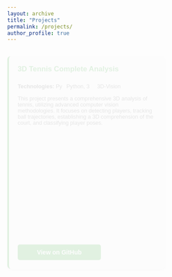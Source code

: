 ```yaml
---
layout: archive
title: "Projects"
permalink: /projects/
author_profile: true
---
```


<div class="projects-section">
  
  <div class="project-card animated-card" style="--delay: 0;">
    <h4>3D Tennis Complete Analysis</h4>
    <p class="technologies"><strong>Technologies:</strong> 
      <img src="https://img.icons8.com/color/48/000000/python.png" alt="Python Icon" class="tech-icon"> Python, 
      <img src="https://img.icons8.com/fluency/48/000000/3d-glasses.png" alt="3D Vision Icon" class="tech-icon"> 3D-Vision
    </p>
    <p class="description">This project presents a comprehensive 3D analysis of tennis, utilizing advanced computer vision methodologies. It focuses on detecting players, tracking ball trajectories, establishing a 3D comprehension of the court, and classifying player poses.</p>
    <a href="https://github.com/Amirreza81/Tennis-3DVision-Project" class="btn">View on GitHub</a>
  </div>

  <div class="project-card animated-card" style="--delay: 1;">
    <h4>Task Management App</h4>
    <p class="technologies"><strong>Technologies:</strong> 
      <img src="https://img.icons8.com/color/48/000000/java-coffee-cup-logo.png" alt="Java Icon" class="tech-icon"> Java, 
      <img src="https://img.icons8.com/color/48/000000/code.png" alt="JavaFX Icon" class="tech-icon"> JavaFX
    </p>
    <p class="description">A client-server application developed with socket programming, allowing multi-threaded server functionality to handle multiple clients. Built with MVC architecture, it facilitates efficient task management.</p>
    <a href="https://github.com/Amirreza81/Task-Management-App" class="btn">View on GitHub</a>
  </div>

  <div class="project-card animated-card" style="--delay: 2;">
    <div class="new-label">NEW</div>
    <h4>Real-Time Embedded Systems</h4>
    <p class="technologies"><strong>Technologies:</strong> 
      <img src="https://img.icons8.com/color/48/000000/python.png" alt="Python Icon" class="tech-icon"> Python
    </p>
    <p class="description">This project focuses on optimizing energy consumption in embedded systems with limited resources, such as battery-powered devices. We utilize reinforcement learning (RL) and dynamic voltage & frequency scaling (DVFS) to efficiently manage task scheduling, ensuring system constraints are met.</p>
    <a href="https://github.com/Amirreza81/RL-DVFS-Scheduling" class="btn">View on GitHub</a>
  </div>

  <div class="project-card animated-card" style="--delay: 2;">
    <h4>CMinus Compiler</h4>
    <p class="technologies"><strong>Technologies:</strong> 
      <img src="https://img.icons8.com/color/48/000000/python.png" alt="Python Icon" class="tech-icon"> Python
    </p>
    <p class="description">Developed a compiler for the CMinus language, a simplified subset of the C language, including Lexer, Parser, Code Generator, and Semantic Analyzer components.</p>
    <a href="https://github.com/Amirreza81/CMinus-Compiler" class="btn">View on GitHub</a>
  </div>

  <div class="project-card animated-card" style="--delay: 3;">
    <h4>Computer Vision Project</h4>
    <p class="technologies"><strong>Technologies:</strong> 
      <img src="https://img.icons8.com/color/48/000000/python.png" alt="Python Icon" class="tech-icon"> Python
    </p>
    <p class="description">Implemented a Convolutional Neural Network (CNN) and Neural Style Transfer, utilizing deep learning techniques in the field of computer vision.</p>
    <a href="https://github.com/Amirreza81/Machine-Learning" class="btn">View on GitHub</a>
  </div>

  <div class="project-card animated-card" style="--delay: 4;">
    <h4>Büchi Automaton</h4>
    <p class="description">A theoretical project focusing on Büchi and Generalized Büchi automaton, exploring automata theory applications in computation.</p>
    <a href="https://github.com/Amirreza81/Buchi-automaton" class="btn">View on GitHub</a>
  </div>

  <div class="project-card animated-card" style="--delay: 5;">
    <h4>Correlated and Mixed Nash Equilibrium</h4>
    <p class="technologies"><strong>Technologies:</strong> 
      <img src="https://img.icons8.com/color/48/000000/python.png" alt="Python Icon" class="tech-icon"> Python
    </p>
    <p class="description">This project implements algorithms for calculating Correlated and Mixed Nash Equilibria within the context of game theory.</p>
    <a href="https://github.com/Amirreza81/Equilibrium-Game-Theory" class="btn">View on GitHub</a>
  </div>

</div>

<style>
  /* Projects Section and Card Styles */
  .projects-section {
    display: grid;
    grid-template-columns: repeat(auto-fill, minmax(300px, 1fr));
    gap: 20px;
    font-family: Arial, sans-serif;
  }

  /* Project Card */
  .project-card {
    background-color: #f9f9f9;
    border-radius: 8px;
    padding: 20px;
    box-shadow: 0 4px 8px rgba(0, 0, 0, 0.1);
    border-left: 4px solid #4CAF50;
    width: 320px;
    height: 450px;
    transition: transform 0.3s ease, box-shadow 0.3s ease, background-color 0.3s ease;
    position: relative;
    opacity: 0;
    transform: translateY(20px);
    animation: fadeInUp 0.5s ease-out forwards;
    animation-delay: calc(var(--delay) * 0.4s);
  }

  /* Hover Effect for Project Card */
  .project-card:hover {
    transform: translateY(-10px) scale(1.05);
    background-color: #e8f5e9;
    box-shadow: 0 8px 16px rgba(0, 0, 0, 0.2);
  }

  /* Fade-in Animation for Cards */
  @keyframes fadeInUp {
    from {
      transform: translateY(20px);
      opacity: 0;
    }
    to {
      transform: translateY(0);
      opacity: 1;
    }
  }
  
  /* Project Title */
  .project-card h4 {
    color: #4CAF50;
    margin-top: 0;
    font-size: 1.2em;
  }

  /* Technologies and Description */
  .project-card .technologies, .project-card .description {
    font-size: 0.9em;
    color: #666;
  }

  /* Button styles for GitHub links */
  .btn {
    display: inline-block;
    padding: 10px 15px;
    color: white;
    background-color: #4CAF50;
    text-decoration: none;
    border-radius: 5px;
    font-weight: bold;
    transition: transform 0.3s ease, background-color 0.3s ease;
    position: absolute;
    bottom: 20px;
    left: 20px;
    width: 45%; /* نصف عرض کارت */
    text-align: center;
  }

  /* Hover Effect for both Project Card and GitHub Button */
  .project-card:hover .btn {
    transform: scale(1.05);
    background-color: #388E3C;
  }

  /* Icon for technologies */
  .tech-icon {
    width: 16px;
    height: 16px;
    vertical-align: middle;
    margin-right: 5px;
  }

  /* New label styles */
  .new-label {
    position: absolute;
    top: 10px;
    right: 10px;
    background: #ff5722;
    color: white;
    font-size: 0.5em;
    font-weight: bold;
    padding: 1px 4px;
    border-radius: 5px;
  }

  /* New label blinking effect */
  @keyframes blink {
    0% { opacity: 1; }
    50% { opacity: 0.3; }
    100% { opacity: 1; }
  }

  .new-label {
    animation: blink 2s infinite;
  }
</style>